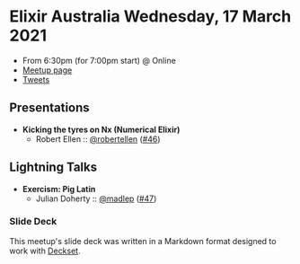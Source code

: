 # Elixir Australia Wednesday, 17 March 2021

- From 6:30pm (for 7:00pm start) @ Online
- [Meetup page][]
- [Tweets][]

## Presentations

- **Kicking the tyres on Nx (Numerical Elixir)**
  - Robert Ellen :: [@robertellen][] ([#46][])

## Lightning Talks

- **Exercism: Pig Latin**
  - Julian Doherty :: [@madlep][] ([#47][])

### Slide Deck

This meetup's slide deck was written in a Markdown format designed to work with
[Deckset][].

[@robertellen]: https://twitter.com/robertellen
[#46]: https://github.com/elixirsydney/elixirsydney/issues/46

[@madlep]: https://twitter.com/madlep
[#47]: https://github.com/elixirsydney/elixirsydney/issues/47

[Meetup page]: https://www.meetup.com/elixir-sydney/events/zrlnzryccfbwb/
[Tweets]: https://twitter.com/search?f=tweets&q=ElixirSydney%20since%3A2021-03-16%20until%3A2021-03-18&src=typd
[Deckset]: https://www.decksetapp.com/
